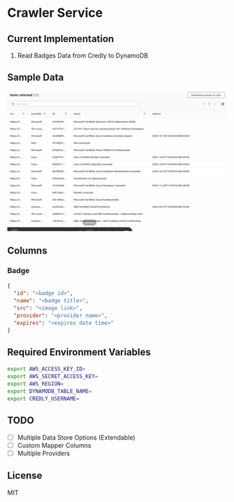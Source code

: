 # Crawler Service

## Current Implementation

1. Read Badges Data from Credly to DynamoDB

## Sample Data

![Sample](./samples/data.png)

## Columns

### Badge

```json
{
  "id": "<badge id>",
  "name": "<badge title>",
  "src": "<image link>",
  "provider": "<provider name>",
  "expires": "<expires date time>"
}
```

## Required Environment Variables

```bash
export AWS_ACCESS_KEY_ID=
export AWS_SECRET_ACCESS_KEY=
export AWS_REGION=
export DYNAMODB_TABLE_NAME=
export CREDLY_USERNAME=
```

## TODO

- [ ] Multiple Data Store Options (Extendable)
- [ ] Custom Mapper Columns
- [ ] Multiple Providers

## License

MIT